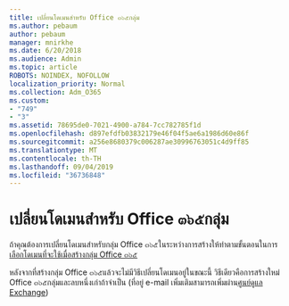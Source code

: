 ```yaml
---
title: เปลี่ยนโดเมนสำหรับ Office ๓๖๕กลุ่ม
ms.author: pebaum
author: pebaum
manager: mnirkhe
ms.date: 6/20/2018
ms.audience: Admin
ms.topic: article
ROBOTS: NOINDEX, NOFOLLOW
localization_priority: Normal
ms.collection: Adm_O365
ms.custom:
- "749"
- "3"
ms.assetid: 78695de0-7021-4900-a784-7cc782785f1d
ms.openlocfilehash: d897efdfb03832179e46f04f5ae6a1986d60e86f
ms.sourcegitcommit: a256e8680379c006287ae30996763051c4d9ff85
ms.translationtype: MT
ms.contentlocale: th-TH
ms.lasthandoff: 09/04/2019
ms.locfileid: "36736848"
---
```

# <a name="change-the-domain-for-office-365-group"></a>เปลี่ยนโดเมนสำหรับ Office ๓๖๕กลุ่ม

ถ้าคุณต้องการเปลี่ยนโดเมนสำหรับกลุ่ม Office ๓๖๕ในระหว่างการสร้างให้ทำตามขั้นตอนในการ[เลือกโดเมนที่จะใช้เมื่อสร้างกลุ่ม Office ๓๖๕](https://docs.microsoft.com/office365/admin/create-groups/choose-domain-to-create-groups)
  
หลังจากที่สร้างกลุ่ม Office ๓๖๕แล้วจะไม่มีวิธีเปลี่ยนโดเมนอยู่ในขณะนี้ วิธีเดียวคือการสร้างใหม่ Office ๓๖๕กลุ่มและลบหนึ่งเก่าถ้าจำเป็น (ที่อยู่ e-mail เพิ่มเติมสามารถเพิ่มผ่าน[ศูนย์ดูแล Exchange](https://outlook.office365.com/ecp.aspx))